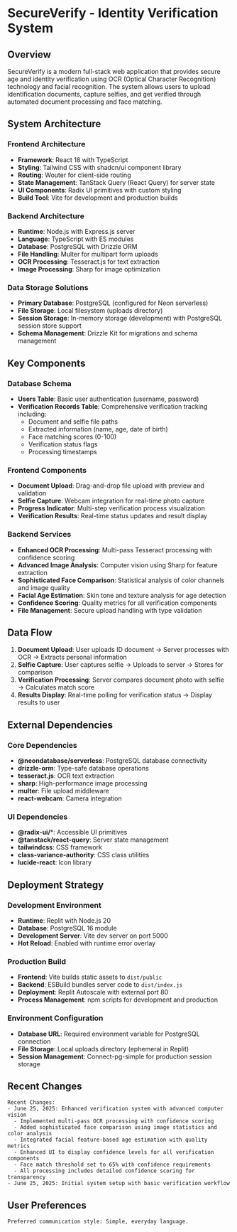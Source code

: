 # SecureVerify - Identity Verification System

## Overview

SecureVerify is a modern full-stack web application that provides secure age and identity verification using OCR (Optical Character Recognition) technology and facial recognition. The system allows users to upload identification documents, capture selfies, and get verified through automated document processing and face matching.

## System Architecture

### Frontend Architecture
- **Framework**: React 18 with TypeScript
- **Styling**: Tailwind CSS with shadcn/ui component library
- **Routing**: Wouter for client-side routing
- **State Management**: TanStack Query (React Query) for server state
- **UI Components**: Radix UI primitives with custom styling
- **Build Tool**: Vite for development and production builds

### Backend Architecture
- **Runtime**: Node.js with Express.js server
- **Language**: TypeScript with ES modules
- **Database**: PostgreSQL with Drizzle ORM
- **File Handling**: Multer for multipart form uploads
- **OCR Processing**: Tesseract.js for text extraction
- **Image Processing**: Sharp for image optimization

### Data Storage Solutions
- **Primary Database**: PostgreSQL (configured for Neon serverless)
- **File Storage**: Local filesystem (uploads directory)
- **Session Storage**: In-memory storage (development) with PostgreSQL session store support
- **Schema Management**: Drizzle Kit for migrations and schema management

## Key Components

### Database Schema
- **Users Table**: Basic user authentication (username, password)
- **Verification Records Table**: Comprehensive verification tracking including:
  - Document and selfie file paths
  - Extracted information (name, age, date of birth)
  - Face matching scores (0-100)
  - Verification status flags
  - Processing timestamps

### Frontend Components
- **Document Upload**: Drag-and-drop file upload with preview and validation
- **Selfie Capture**: Webcam integration for real-time photo capture
- **Progress Indicator**: Multi-step verification process visualization
- **Verification Results**: Real-time status updates and result display

### Backend Services
- **Enhanced OCR Processing**: Multi-pass Tesseract processing with confidence scoring
- **Advanced Image Analysis**: Computer vision using Sharp for feature extraction
- **Sophisticated Face Comparison**: Statistical analysis of color channels and image quality
- **Facial Age Estimation**: Skin tone and texture analysis for age detection
- **Confidence Scoring**: Quality metrics for all verification components
- **File Management**: Secure upload handling with type validation

## Data Flow

1. **Document Upload**: User uploads ID document → Server processes with OCR → Extracts personal information
2. **Selfie Capture**: User captures selfie → Uploads to server → Stores for comparison
3. **Verification Processing**: Server compares document photo with selfie → Calculates match score
4. **Results Display**: Real-time polling for verification status → Display results to user

## External Dependencies

### Core Dependencies
- **@neondatabase/serverless**: PostgreSQL database connectivity
- **drizzle-orm**: Type-safe database operations
- **tesseract.js**: OCR text extraction
- **sharp**: High-performance image processing
- **multer**: File upload middleware
- **react-webcam**: Camera integration

### UI Dependencies
- **@radix-ui/***: Accessible UI primitives
- **@tanstack/react-query**: Server state management
- **tailwindcss**: CSS framework
- **class-variance-authority**: CSS class utilities
- **lucide-react**: Icon library

## Deployment Strategy

### Development Environment
- **Runtime**: Replit with Node.js 20
- **Database**: PostgreSQL 16 module
- **Development Server**: Vite dev server on port 5000
- **Hot Reload**: Enabled with runtime error overlay

### Production Build
- **Frontend**: Vite builds static assets to `dist/public`
- **Backend**: ESBuild bundles server code to `dist/index.js`
- **Deployment**: Replit Autoscale with external port 80
- **Process Management**: npm scripts for development and production

### Environment Configuration
- **Database URL**: Required environment variable for PostgreSQL connection
- **File Storage**: Local uploads directory (ephemeral in Replit)
- **Session Management**: Connect-pg-simple for production session storage

## Recent Changes

```
Recent Changes:
- June 25, 2025: Enhanced verification system with advanced computer vision
  - Implemented multi-pass OCR processing with confidence scoring
  - Added sophisticated face comparison using image statistics and color analysis
  - Integrated facial feature-based age estimation with quality metrics
  - Enhanced UI to display confidence levels for all verification components
  - Face match threshold set to 65% with confidence requirements
  - All processing includes detailed confidence scoring for transparency
- June 25, 2025: Initial system setup with basic verification workflow
```

## User Preferences

```
Preferred communication style: Simple, everyday language.
```